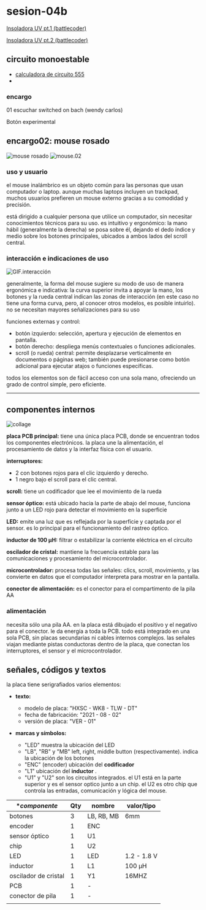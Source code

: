 # sesion-04b

[Insoladora UV pt.1 (battlecoder)](https://bitofmystery.com/uv-exposure-box-project-part-1/)

[Insoladora UV pt.2 (battlecoder)](https://bitofmystery.com/uv-exposure-box-project-part-2/)

## circuito monoestable

- [calculadora de circuito 555](https://ohmslawcalculator.com/555-monostable-calculator)
-

### encargo

01 escuchar switched on bach (wendy carlos)

Botón experimental

## encargo02: mouse rosado

![mouse rosado](https://github.com/felix-rg416/dis8644-2025-1/blob/main/19-felix-rg416/sesion-04b/archivos/mouse.01.jpg) ![mouse.02](https://github.com/felix-rg416/dis8644-2025-1/blob/main/19-felix-rg416/sesion-04b/archivos/mouse.02.jpg)

### uso y usuario

el mouse inalámbrico es un objeto común para las personas que usan computador o laptop. aunque muchas laptops incluyen un trackpad, muchos usuarios prefieren un mouse externo gracias a su comodidad y precisión.

está dirigido a cualquier persona que utilice un computador, sin necesitar conocimientos técnicos para su uso. es intuitivo y ergonómico: la mano hábil (generalmente la derecha) se posa sobre él, dejando el dedo índice y medio sobre los botones principales, ubicados a ambos lados del scroll central.

### interacción e indicaciones de uso

![GIF.interacción](https://github.com/felix-rg416/dis8644-2025-1/blob/main/19-felix-rg416/sesion-04b/archivos/GIF.interacci%C3%B3n.gif)

generalmente, la forma del mouse sugiere su modo de uso de manera ergonómica e indicativa: la curva superior invita a apoyar la mano, los botones y la rueda central indican las zonas de interacción (en este caso no tiene una forma curva, pero, al conocer otros modelos, es posible intuirlo). no se necesitan mayores señalizaciones para su uso

funciones externas y control:

- botón izquierdo: selección, apertura y ejecución de elementos en pantalla.
- botón derecho: despliega menús contextuales o funciones adicionales.
- scroll (o rueda) central: permite desplazarse verticalmente en documentos o páginas web; también puede presionarse como botón adicional para ejecutar atajos o funciones específicas.

todos los elementos son de fácil acceso con una sola mano, ofreciendo un grado de control simple, pero eficiente.
_______________________

## componentes internos

![collage](https://github.com/felix-rg416/dis8644-2025-1/blob/main/19-felix-rg416/sesion-04b/archivos/collage.01.png)

**placa PCB principal:** tiene una única placa PCB, donde se encuentran todos los componentes electrónicos. la placa une la alimentación, el procesamiento de datos y la interfaz física con el usuario.

**interruptores:**

- 2 con botones rojos para el clic izquierdo y derecho.
- 1 negro bajo el scroll para el clic central.

**scroll:** tiene un codificador que lee el movimiento de la rueda

**sensor óptico:** está ubicado hacia la parte de abajo del mouse, funciona junto a un LED rojo para detectar el movimiento en la superficie

**LED:** emite una luz que es reflejada por la superficie y captada por el sensor. es lo principal para el funcionamiento del rastreo óptico.

**inductor de 100 µH:** filtrar o estabilizar la corriente eléctrica en el circuito

**oscilador de cristal:** mantiene la frecuencia estable para las comunicaciones y procesamiento del microcontrolador.

**microcontrolador:** procesa todas las señales: clics, scroll, movimiento, y las convierte en datos que el computador interpreta para mostrar en la pantalla.

**conector de alimentación:** es el conector para el compartimento de la pila AA

### alimentación

necesita sólo una pila AA. en la placa está dibujado el positivo y el negativo para el conector. le da energía a toda la PCB. todo está integrado en una sola PCB, sin placas secundarias ni cables internos complejos. las señales viajan mediante pistas conductoras dentro de la placa, que conectan los interruptores, el sensor y el microcontrolador.

## señales, códigos y textos

la placa tiene serigrafiados varios elementos:

- **texto:**
  - modelo de placa: "HXSC - WK8 - TLW - DT"
  - fecha de fabricación: "2021 - 08 - 02"
  - versión de placa: "VER - 01"

- **marcas y símbolos:**
  - "LED" muestra la ubicación del LED
  - "LB", "RB" y "MB" left, right, middle button (respectivamente). indica la ubicación de los botones
  - "ENC" (encoder) ubicación del **codificador**
  - "L1" ubicación del **inductor** .
  - "U1" y "U2" son los circuitos integrados. el U1 está en la parte superior y es el sensor optico junto a un chip. el U2 es otro chip que controla las entradas, comunicación y lógica del mouse.

| **componente*         | **Qty** | **nombre** | **valor/tipo** |
|-----------------------|---------|------------|----------------|
| botones               | 3       | LB, RB, MB | 6mm            |
| encoder               | 1       | ENC        |                |
| sensor óptico         | 1       | U1         |                |
| chip                  | 1       | U2         |                |
| LED                   | 1       | LED        | 1.2 - 1.8 V    |
| inductor              | 1       | L1         | 100 µH         |
| oscilador de  cristal | 1       | Y1         | 16MHZ          |
| PCB                   | 1       | -          |                |
| conector de pila      | 1       | -          |                |
|                       |         |            |                |
